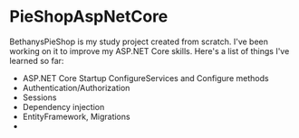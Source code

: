 # PieShopAspNetCore

BethanysPieShop is my study project created from scratch.
I've been working on it to improve my ASP.NET Core skills.
Here's a list of things I've learned so far:
- ASP.NET Core Startup ConfigureServices and Configure methods 
- Authentication/Authorization
- Sessions
- Dependency injection
- EntityFramework, Migrations
- 
